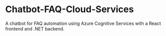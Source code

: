 # Chatbot-FAQ-Cloud-Services
A chatbot for FAQ automation using Azure Cognitive Services with a React frontend and .NET backend.
